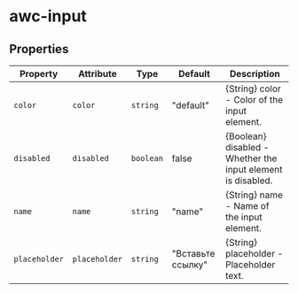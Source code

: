 # awc-input

## Properties

| Property      | Attribute     | Type      | Default           | Description                                      |
|---------------|---------------|-----------|-------------------|--------------------------------------------------|
| `color`       | `color`       | `string`  | "default"         | {String} color - Color of the input element.     |
| `disabled`    | `disabled`    | `boolean` | false             | {Boolean} disabled - Whether the input element is disabled. |
| `name`        | `name`        | `string`  | "name"            | {String} name - Name of the input element.       |
| `placeholder` | `placeholder` | `string`  | "Вставьте ссылку" | {String} placeholder - Placeholder text.         |
